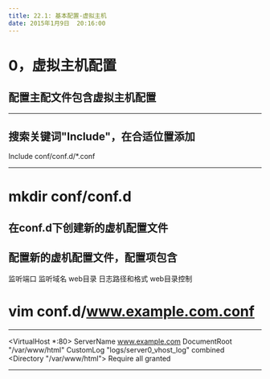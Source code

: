 ```yaml
---
title: 22.1: 基本配置-虚拟主机
date: 2015年1月9日	 20:16:00
---
```

 
0，虚拟主机配置
====================================
## 配置主配文件包含虚拟主机配置
************************************
## 搜索关键词"Include"，在合适位置添加
Include conf/conf.d/*.conf
************************************
# mkdir conf/conf.d
 
## 在conf.d下创建新的虚机配置文件
## 配置新的虚机配置文件，配置项包含
监听端口
监听域名
web目录
日志路径和格式
web目录控制
# vim conf.d/www.example.com.conf
**************************************************
<VirtualHost *:80>
ServerName www.example.com
DocumentRoot "/var/www/html"
CustomLog "logs/server0_vhost_log" combined
<Directory "/var/www/html">
<RequireAll>
Require all granted
</RequireAll>
</Directory>
</VirtualHost>
**************************************************
